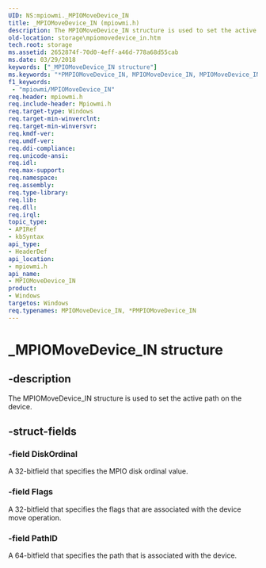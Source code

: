 ```yaml
---
UID: NS:mpiowmi._MPIOMoveDevice_IN
title: _MPIOMoveDevice_IN (mpiowmi.h)
description: The MPIOMoveDevice_IN structure is used to set the active path on the device.
old-location: storage\mpiomovedevice_in.htm
tech.root: storage
ms.assetid: 2652874f-70d0-4eff-a46d-778a68d55cab
ms.date: 03/29/2018
keywords: ["_MPIOMoveDevice_IN structure"]
ms.keywords: "*PMPIOMoveDevice_IN, MPIOMoveDevice_IN, MPIOMoveDevice_IN structure [Storage Devices], PMPIOMoveDevice_IN, PMPIOMoveDevice_IN structure pointer [Storage Devices], _MPIOMoveDevice_IN, mpiowmi/MPIOMoveDevice_IN, mpiowmi/PMPIOMoveDevice_IN, storage.mpiomovedevice_in, structs-scsibus_d1c11b7d-5c45-441b-8362-642db610e19e.xml"
f1_keywords:
 - "mpiowmi/MPIOMoveDevice_IN"
req.header: mpiowmi.h
req.include-header: Mpiowmi.h
req.target-type: Windows
req.target-min-winverclnt: 
req.target-min-winversvr: 
req.kmdf-ver: 
req.umdf-ver: 
req.ddi-compliance: 
req.unicode-ansi: 
req.idl: 
req.max-support: 
req.namespace: 
req.assembly: 
req.type-library: 
req.lib: 
req.dll: 
req.irql: 
topic_type:
- APIRef
- kbSyntax
api_type:
- HeaderDef
api_location:
- mpiowmi.h
api_name:
- MPIOMoveDevice_IN
product:
- Windows
targetos: Windows
req.typenames: MPIOMoveDevice_IN, *PMPIOMoveDevice_IN
---
```


# _MPIOMoveDevice_IN structure


## -description


The MPIOMoveDevice_IN structure is used to set the active path on the device.


## -struct-fields




### -field DiskOrdinal

A 32-bitfield that specifies the MPIO disk ordinal value.


### -field Flags

A 32-bitfield that specifies the flags that are associated with the device move operation.


### -field PathID

A 64-bitfield that specifies the path that is associated with the device.

